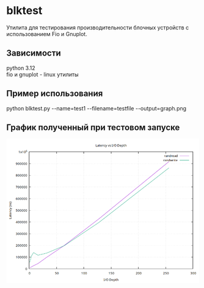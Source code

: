 # blktest
Утилита для тестирования производительности блочных устройств с использованием Fio и Gnuplot.

## Зависимости
python 3.12  
fio и gnuplot - linux утилиты

## Пример использования
python blktest.py --name=test1 --filename=testfile --output=graph.png

## График полученный при тестовом запуске
![Логотип проекта](example_result_graph.png)
